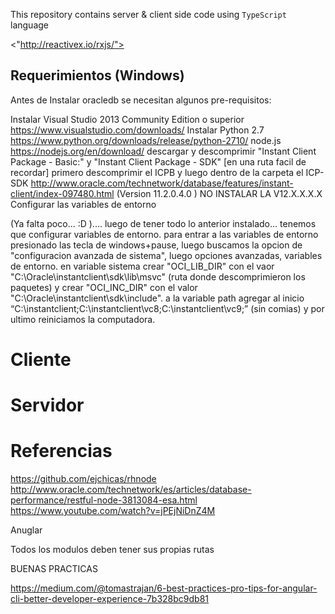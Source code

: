 

This repository contains server & client side code using `TypeScript` language


<"http://reactivex.io/rxjs/">

## Requerimientos (Windows)
Antes de Instalar oracledb se necesitan algunos pre-requisitos:

Instalar Visual Studio 2013 Community Edition o superior https://www.visualstudio.com/downloads/
Instalar Python 2.7 https://www.python.org/downloads/release/python-2710/
node.js https://nodejs.org/en/download/
descargar y descomprimir "Instant Client Package - Basic:" y "Instant Client Package - SDK" [en una ruta facil de recordar] primero descomprimir el ICPB y luego dentro de la carpeta el ICP-SDK http://www.oracle.com/technetwork/database/features/instant-client/index-097480.html (Version 11.2.0.4.0 ) NO INSTALAR LA V12.X.X.X.X
Configurar las variables de entorno


(Ya falta poco... :D ).... luego de tener todo lo anterior instalado... tenemos que configurar variables de entorno. para entrar a las variables de entorno presionado las tecla de windows+pause, luego buscamos la opcion de "configuracion avanzada de sistema", luego opciones avanzadas, variables de entorno. en variable sistema crear "OCI_LIB_DIR" con el vaor "C:\Oracle\instantclient\sdk\lib\msvc" (ruta donde descomprimieron los paquetes) y crear "OCI_INC_DIR" con el valor "C:\Oracle\instantclient\sdk\include". a la variable path agregar al inicio “C:\instantclient;C:\instantclient\vc8;C:\instantclient\vc9;” (sin comias) y por ultimo reiniciamos la computadora.

# Cliente

# Servidor

# Referencias

https://github.com/ejchicas/rhnode
http://www.oracle.com/technetwork/es/articles/database-performance/restful-node-3813084-esa.html
https://www.youtube.com/watch?v=jPEjNiDnZ4M


Anuglar

Todos los modulos deben tener sus propias rutas

BUENAS PRACTICAS

https://medium.com/@tomastrajan/6-best-practices-pro-tips-for-angular-cli-better-developer-experience-7b328bc9db81